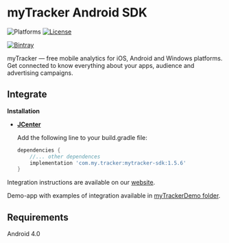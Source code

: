 # myTracker Android SDK

![Platforms][platforms-svg]
[![License][license-svg]][license-link]

[![Bintray][bintray-svg]][bintray-link]

myTracker — free mobile analytics for iOS, Android and Windows platforms. Get connected to know everything about your apps, audience and advertising campaigns.

## Integrate

**Installation**
 - **[JCenter][bintray-link]**

   Add the following line to your build.gradle file:
   ```groovy
   dependencies {
       //... other dependences
       implementation 'com.my.tracker:mytracker-sdk:1.5.6'
   }
   ```

Integration instructions are available on our [website](https://tracker.my.com/docs/).

Demo-app with examples of integration available in [myTrackerDemo folder](https://github.com/myTrackerSDK/mytracker-android/tree/master/myTrackerDemo).

## Requirements

Android 4.0

[license-svg]: https://img.shields.io/badge/license-LGPL-lightgrey.svg
[license-link]: https://github.com/myTrackerSDK/mytracker-android/blob/master/LICENSE

[bintray-svg]: https://api.bintray.com/packages/mytracker/maven/mytracker-sdk/images/download.svg
[bintray-link]: https://bintray.com/mytracker/maven/mytracker-sdk/_latestVersion

[platforms-svg]: https://img.shields.io/badge/platform-Android-lightgrey.svg
